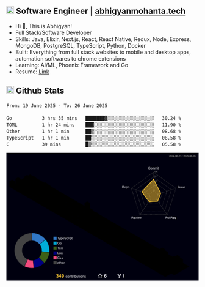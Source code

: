 ## <img src="https://media.giphy.com/media/v1.Y2lkPTc5MGI3NjExNjBuMTFuMDMxcjR0OXp2Zjk5Z3A2ajkzYWpiaDFmdWJhZzY2anM1MCZlcD12MV9naWZzX3NlYXJjaCZjdD1n/UcK7JalnjCz0k/giphy.gif" width="20" height="20" /> Software Engineer | [abhigyanmohanta.tech](https://abhigyanmohanta.tech)


- Hi 👋, This is Abhigyan!
- Full Stack/Software Developer
- Skills: Java, Elixir, Next.js, React, React Native, Redux, Node, Express, MongoDB, PostgreSQL, TypeScript, Python, Docker
- Built: Everything from full stack websites to mobile and desktop apps, automation softwares to chrome extensions
- Learning: AI/ML, Phoenix Framework and Go
- Resume: [Link](https://abhigyan-mohanta.github.io/resume/)


## <img src="https://media.giphy.com/media/v1.Y2lkPTc5MGI3NjExOTVzbjE3Z3F6bDhrNGtzYWpiODJkeTRhcHRqN3MwaGV2cTZ3ajR3eCZlcD12MV9naWZzX3NlYXJjaCZjdD1n/o0vwzuFwCGAFO/giphy.gif" width="20" height="20" /> Github Stats
<!--START_SECTION:waka-->

```txt
From: 19 June 2025 - To: 26 June 2025

Go           3 hrs 35 mins   ███████▓░░░░░░░░░░░░░░░░░   30.24 %
TOML         1 hr 24 mins    ███░░░░░░░░░░░░░░░░░░░░░░   11.90 %
Other        1 hr 1 min      ██▒░░░░░░░░░░░░░░░░░░░░░░   08.68 %
TypeScript   1 hr 1 min      ██░░░░░░░░░░░░░░░░░░░░░░░   08.58 %
C            39 mins         █▒░░░░░░░░░░░░░░░░░░░░░░░   05.58 %
```

<!--END_SECTION:waka-->
![](./profile-3d-contrib/profile-night-rainbow.svg)
